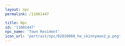 ```yaml
---
layout: npc
permalink: /11001447

title: Npc
id: '11001447'
npc_name: 'Town Resident'
icon_url: 'portrait/npc/02010088_he_skinnyman2_p.png'
---
```

